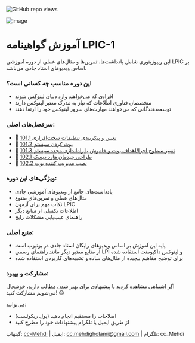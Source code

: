 ![GitHub repo views](https://img.shields.io/github/watchers/cc-Mehdi/LPIC-study-guide?label=views)

![image](https://github.com/user-attachments/assets/c991beaa-c0a7-4eb4-af0d-34a123b1f16d)


# آموزش گواهینامه LPIC-1
این ریپوزیتوری شامل یادداشت‌ها، تمرین‌ها و مثال‌های عملی از دوره آموزشی LPIC بر اساس ویدیوهای استاد جادی می‌باشد.

### این دوره مناسب چه کسانی است؟
- افرادی که می‌خواهند وارد دنیای لینوکس شوند
- متخصصان فناوری اطلاعات که نیاز به مدرک معتبر لینوکس دارند
- توسعه‌دهندگانی که می‌خواهند مهارت‌های سرور لینوکس خود را ارتقا دهند

### سرفصل‌های اصلی:
 - 📔 [101.1 تعیین و پیکربندی تنظیمات سخت‌افزاری](Linux1st_101-1.md)
 - 📔 [101.2 بوت کردن سیستم](Linux1st_101-2.md)
 - 📔 [101.3 تغییر سطوح اجرا/اهداف بوت و خاموش یا راه‌اندازی مجدد سیستم](Linux1st_101-3.md)
 - 📔 [102.1 طراحی چیدمان هارد دیسک](Linux1st_102-1.md)
 - 📔 [102.2 نصب مدیریت کننده بوت](Linux1st_102-2.md)

### ویژگی‌های این دوره:
- یادداشت‌های جامع از ویدیوهای آموزشی جادی
- مثال‌های عملی و تمرین‌های متنوع
- نکات مهم برای آزمون LPIC
- اطلاعات تکمیلی از منابع دیگر
- راهنمای عیب‌یابی مشکلات رایج

### منبع اصلی:
- پایه این آموزش بر اساس ویدیوهای رایگان استاد جادی در یوتیوب است
- از منابع معتبر دیگر مانند راهنمای رسمی LPI و لینوکس داکیومنت استفاده شده
- برای توضیح مفاهیم پیچیده از مثال‌های ساده و تشبیه‌های کاربردی استفاده شده

### مشارکت و بهبود:
اگر اشتباهی مشاهده کردید یا پیشنهادی برای بهتر شدن مطالب دارید، خوشحال می‌شویم مشارکت کنید! 😊

می‌توانید:
- اصلاحات را مستقیم انجام دهید (پول ریکوئست)
- از طریق ایمیل یا تلگرام پیشنهادات خود را مطرح کنید

گیتهاب: [cc-Mehdi](https://github.com/cc-Mehdi) | ایمیل: cc.mehdigholami@gmail.com | تلگرام: cc_Mehdi
